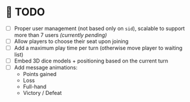 # 🚀 TODO

- [ ] Proper user management (not based only on `sid`), scalable to support more than 7 users *(currently pending)*
- [ ] Allow players to choose their seat upon joining
- [ ] Add a maximum play time per turn (otherwise move player to waiting list)
- [ ] Embed 3D dice models + positioning based on the current turn
- [ ] Add message animations:  
  - Points gained  
  - Loss  
  - Full-hand  
  - Victory / Defeat
